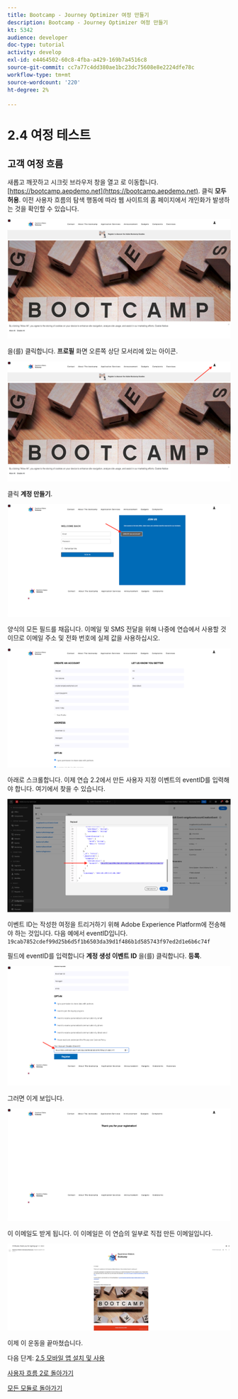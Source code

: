 ```yaml
---
title: Bootcamp - Journey Optimizer 여정 만들기
description: Bootcamp - Journey Optimizer 여정 만들기
kt: 5342
audience: developer
doc-type: tutorial
activity: develop
exl-id: e4464502-60c8-4fba-a429-169b7a4516c8
source-git-commit: cc7a77c4dd380ae1bc23dc75608e8e2224dfe78c
workflow-type: tm+mt
source-wordcount: '220'
ht-degree: 2%

---
```


# 2.4 여정 테스트

## 고객 여정 흐름

새롭고 깨끗하고 시크릿 브라우저 창을 열고 로 이동합니다. [https://bootcamp.aepdemo.net](https://bootcamp.aepdemo.net). 클릭 **모두 허용**. 이전 사용자 흐름의 탐색 행동에 따라 웹 사이트의 홈 페이지에서 개인화가 발생하는 것을 확인할 수 있습니다.

![DSN](./images/web8a.png)

을(를) 클릭합니다. **프로필** 화면 오른쪽 상단 모서리에 있는 아이콘.

![데모](./images/web8b.png)

클릭 **계정 만들기**.

![데모](./images/pv5.png)

양식의 모든 필드를 채웁니다. 이메일 및 SMS 전달을 위해 나중에 연습에서 사용할 것이므로 이메일 주소 및 전화 번호에 실제 값을 사용하십시오.

![데모](./images/pv7a.png)

아래로 스크롤합니다. 이제 연습 2.2에서 만든 사용자 지정 이벤트의 eventID를 입력해야 합니다. 여기에서 찾을 수 있습니다.

![ACOP](./images/payloadeventID.png)

이벤트 ID는 작성한 여정을 트리거하기 위해 Adobe Experience Platform에 전송해야 하는 것입니다. 다음 예에서 eventID입니다. `19cab7852cdef99d25b6d5f1b6503da39d1f486b1d585743f97ed2d1e6b6c74f`

필드에 eventID를 입력합니다 **계정 생성 이벤트 ID** 을(를) 클릭합니다. **등록**.

![데모](./images/pv8a.png)

그러면 이게 보입니다.

![데모](./images/pv9.png)

이 이메일도 받게 됩니다. 이 이메일은 이 연습의 일부로 직접 만든 이메일입니다.

![데모](./images/pv10a.png)

이제 이 운동을 끝마쳤습니다.

다음 단계: [2.5 모바일 앱 설치 및 사용](./ex5.md)

[사용자 흐름 2로 돌아가기](./uc2.md)

[모든 모듈로 돌아가기](../../overview.md)
